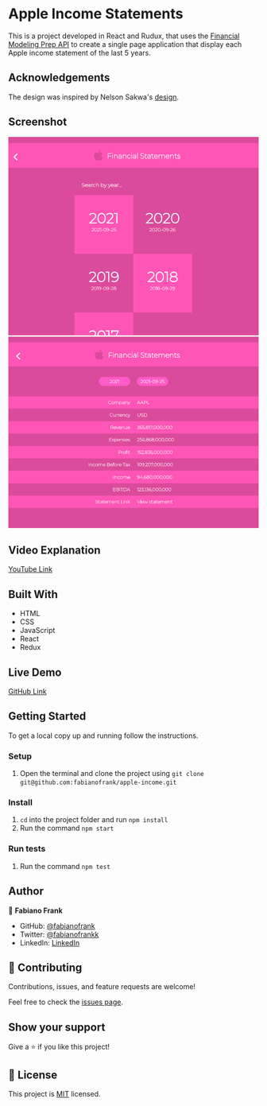 # Apple Income Statements

This is a project developed in React and Rudux, that uses the [Financial Modeling Prep API](https://site.financialmodelingprep.com/developer/docs) to create a single page application that display each Apple income statement of the last 5 years. 


## Acknowledgements

The design was inspired by Nelson Sakwa's [design](https://www.behance.net/gallery/31579789/Ballhead-App-(Free-PSDs)).

## Screenshot

![screenshot](./public/apple.png)![screenshot](./public/apple1.png)

## Video Explanation

[YouTube Link](https://youtu.be/p38tW-5i3-8)

## Built With

- HTML 
- CSS 
- JavaScript
- React
- Redux

## Live Demo

[GitHub Link](https://fabianofrank.github.io/apple-income/)


## Getting Started

To get a local copy up and running follow the instructions.


### Setup

1. Open the terminal and clone the project using `git clone git@github.com:fabianofrank/apple-income.git`


### Install

1. `cd` into the project folder and run `npm install`
2. Run the command `npm start`


### Run tests

1. Run the command `npm test`


## Author

👤 **Fabiano Frank**

- GitHub: [@fabianofrank](https://github.com/fabianofrank)
- Twitter: [@fabianofrankk](https://twitter.com/fabianofrankk)
- LinkedIn: [LinkedIn](https://www.linkedin.com/in/fabianofrank/)


## 🤝 Contributing

Contributions, issues, and feature requests are welcome!

Feel free to check the [issues page](../../issues/).


## Show your support

Give a ⭐️ if you like this project!


## 📝 License

This project is [MIT](./MIT.md) licensed.

